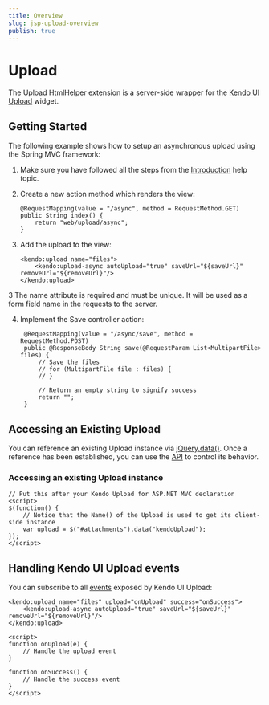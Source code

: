 ```yaml
---
title: Overview
slug: jsp-upload-overview
publish: true
---
```


# Upload

The Upload HtmlHelper extension is a server-side wrapper for the [Kendo UI Upload](/kendo-ui/getting-started/web/upload/overview) widget.

## Getting Started

The following example shows how to setup an asynchronous upload using the Spring MVC framework:

1.  Make sure you have followed all the steps from the [Introduction](/kendo-ui/getting-started/using-kendo-with/jsp/introduction) help topic.

2.  Create a new action method which renders the view:

	    @RequestMapping(value = "/async", method = RequestMethod.GET)
	    public String index() {
	        return "web/upload/async";
	    }

3.  Add the upload to the view:

	    <kendo:upload name="files">
	        <kendo:upload-async autoUpload="true" saveUrl="${saveUrl}" removeUrl="${removeUrl}"/>
	    </kendo:upload>
3
    The name attribute is required and must be unique.
	It will be used as a form field name in the requests to the server.

4. Implement the Save controller action:

	    @RequestMapping(value = "/async/save", method = RequestMethod.POST)
	    public @ResponseBody String save(@RequestParam List<MultipartFile> files) {
	        // Save the files
	        // for (MultipartFile file : files) {
	        // }
	        
	        // Return an empty string to signify success
	        return "";
	    }

## Accessing an Existing Upload

You can reference an existing Upload instance via [jQuery.data()](http://api.jquery.com/jQuery.data/).
Once a reference has been established, you can use the [API](/kendo-ui/api/web/upload#methods) to control its behavior.

### Accessing an existing Upload instance

    // Put this after your Kendo Upload for ASP.NET MVC declaration
    <script>
    $(function() {
        // Notice that the Name() of the Upload is used to get its client-side instance
        var upload = $("#attachments").data("kendoUpload");
    });
    </script>


## Handling Kendo UI Upload events

You can subscribe to all [events](/kendo-ui/api/web/upload#events) exposed by Kendo UI Upload:

    <kendo:upload name="files" upload="onUpload" success="onSuccess">
        <kendo:upload-async autoUpload="true" saveUrl="${saveUrl}" removeUrl="${removeUrl}"/>
    </kendo:upload>

    <script>
    function onUpload(e) {
        // Handle the upload event
    }

    function onSuccess() {
        // Handle the success event
    }
    </script>
